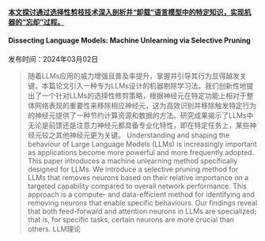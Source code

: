 #### [本文探讨通过选择性剪枝技术深入剖析并“卸载”语言模型中的特定知识，实现机器的“忘却”过程。](https://arxiv.org/abs/2403.01267)
#### Dissecting Language Models: Machine Unlearning via Selective Pruning
发布时间：2024年03月02日
> 随着LLMs应用的威力增强且普及率提升，掌握并引导其行为显得越发关键。本篇论文引入一种专为LLMs设计的机器剔除学习法。我们创新性地提出了一个针对LLMs的选择性修剪策略，根据神经元在特定功能上相对于整体网络表现的重要性来移除相应神经元，这为高效识别并移除触发特定行为的神经元提供了一种节约计算资源和数据的方法。研究成果揭示了LLMs中无论是前馈还是注意力神经元都具备专业化特性，即在特定任务上，某些神经元较之其他神经元更为关键。
> Understanding and shaping the behaviour of Large Language Models (LLMs) is increasingly important as applications become more powerful and more frequently adopted. This paper introduces a machine unlearning method specifically designed for LLMs. We introduce a selective pruning method for LLMs that removes neurons based on their relative importance on a targeted capability compared to overall network performance. This approach is a compute- and data-efficient method for identifying and removing neurons that enable specific behaviours. Our findings reveal that both feed-forward and attention neurons in LLMs are specialized; that is, for specific tasks, certain neurons are more crucial than others.
LLM理论